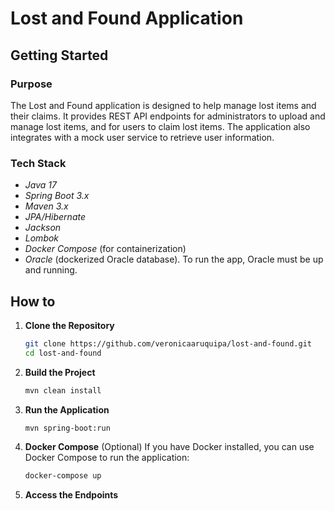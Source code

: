 # Lost and Found Application

## Getting Started
### Purpose

The Lost and Found application is designed to help manage lost items and their claims. It provides REST API endpoints
for administrators to upload and manage lost items, and for users to claim lost items. The application also integrates
with a mock user service to retrieve user information.

### Tech Stack

- *Java 17*
- *Spring Boot 3.x*
- *Maven 3.x*
- *JPA/Hibernate*
- *Jackson*
- *Lombok*
- *Docker Compose* (for containerization)
- *Oracle* (dockerized Oracle database). To run the app, Oracle must be up and running.

## How to

1. **Clone the Repository**
   ```sh
   git clone https://github.com/veronicaaruquipa/lost-and-found.git
   cd lost-and-found

2. **Build the Project**
   ```sh
   mvn clean install

3. **Run the Application**
   ```sh  
   mvn spring-boot:run

4. **Docker Compose** (Optional)
   If you have Docker installed, you can use Docker Compose to run the application:
   ```sh
   docker-compose up

5. **Access the Endpoints**
